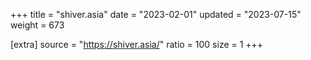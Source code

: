 +++
title = "shiver.asia"
date = "2023-02-01"
updated = "2023-07-15"
weight = 673

[extra]
source = "https://shiver.asia/"
ratio = 100
size = 1
+++
